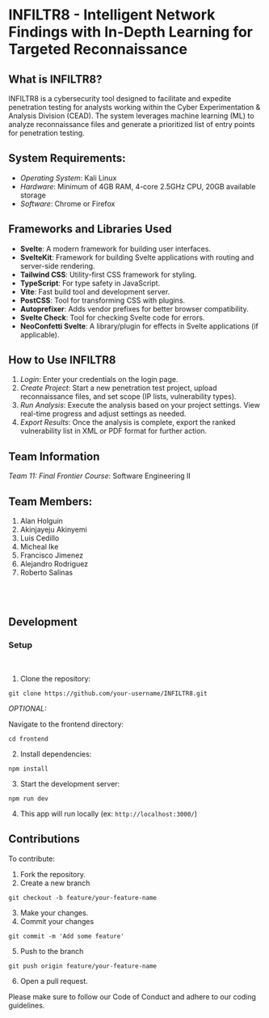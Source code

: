 # INFILTR8 - Intelligent Network Findings with In-Depth Learning for Targeted Reconnaissance

## What is INFILTR8?
INFILTR8 is a cybersecurity tool designed to facilitate and expedite penetration testing for analysts working within the Cyber Experimentation & Analysis Division (CEAD). The system leverages machine learning (ML) to analyze reconnaissance files and generate a prioritized list of entry points for penetration testing.


##  System Requirements:
- *Operating System*: Kali Linux
- *Hardware*: Minimum of 4GB RAM, 4-core 2.5GHz CPU, 20GB available storage
- *Software*: Chrome or Firefox

## Frameworks and Libraries Used
- **Svelte**: A modern framework for building user interfaces.
- **SvelteKit**: Framework for building Svelte applications with routing and server-side rendering.
- **Tailwind CSS**: Utility-first CSS framework for styling.
- **TypeScript**: For type safety in JavaScript.
- **Vite**: Fast build tool and development server.
- **PostCSS**: Tool for transforming CSS with plugins.
- **Autoprefixer**: Adds vendor prefixes for better browser compatibility.
- **Svelte Check**: Tool for checking Svelte code for errors.
- **NeoConfetti Svelte**: A library/plugin for effects in Svelte applications (if applicable).

## How to Use INFILTR8
1. *Login*: Enter your credentials on the login page.
2. *Create Project*: Start a new penetration test project, upload reconnaissance files, and set scope (IP lists, vulnerability types).
3. *Run Analysis*: Execute the analysis based on your project settings. View real-time progress and adjust settings as needed.
4. *Export Results*: Once the analysis is complete, export the ranked vulnerability list in XML or PDF format for further action.


## Team Information
*Team 11: Final Frontier*
*Course*: Software Engineering II

## Team Members:
1. Alan Holguin
2. Akinjayeju Akinyemi
3. Luis Cedillo
4. Micheal Ike
5. Francisco Jimenez
6. Alejandro Rodriguez
7. Roberto Salinas

<br><br>

## Development

### Setup
<br>

1. Clone the repository:
```
git clone https://github.com/your-username/INFILTR8.git
```

*OPTIONAL:*

Navigate to the frontend directory:
```
cd frontend
```

2.	Install dependencies:
```
npm install
```

3. Start the development server:
```
npm run dev
```

4. This app will run locally (ex: `http://localhost:3000/`)


## Contributions

To contribute:

1.	Fork the repository.
2.	Create a new branch
```
git checkout -b feature/your-feature-name
```
3.	Make your changes.
4.	Commit your changes
```
git commit -m 'Add some feature'
```
5.	Push to the branch
```
git push origin feature/your-feature-name
```
6.	Open a pull request.

Please make sure to follow our Code of Conduct and adhere to our coding guidelines.


